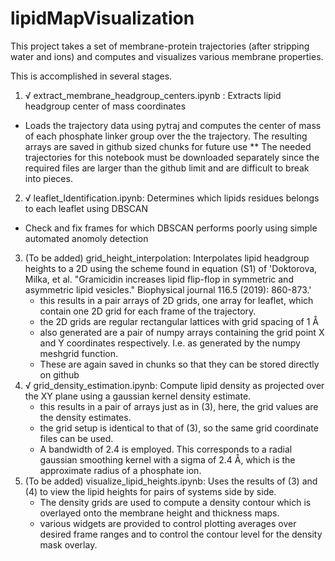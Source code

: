 # lipidMapVisualization

This project takes a set of membrane-protein trajectories (after stripping water and ions) and computes and visualizes
various membrane properties.

This is accomplished in several stages.
1) √ extract_membrane_headgroup_centers.ipynb : Extracts lipid headgroup center of mass coordinates
  * Loads the trajectory data using pytraj and computes the center of mass of each phosphate linker group over the
    the trajectory. The resulting arrays are saved in github sized chunks for future use
    ** The needed trajectories for this notebook must be downloaded separately since the required files are larger
       than the github limit and are difficult to break into pieces.
2) √ leaflet_Identification.ipynb: Determines which lipids residues belongs to each leaflet using DBSCAN
  * Check and fix frames for which DBSCAN performs poorly using simple automated anomoly detection
3) (To be added) grid_height_interpolation: Interpolates lipid headgroup heights to a 2D using the scheme found in  equation (S1) of 
  'Doktorova, Milka, et al. "Gramicidin increases lipid flip-flop in symmetric and asymmetric lipid vesicles." 
   Biophysical journal 116.5 (2019): 860-873.'
   * this results in a pair arrays of 2D grids, one array for leaflet, which contain one 2D grid for each
     frame of the trajectory.
   * the 2D grids are regular rectangular lattices with grid spacing of 1 Å
   * also generated are a pair of numpy arrays containing the grid point X and Y coordinates respectively. I.e. as
     generated by the numpy meshgrid function.
   * These are again saved in chunks so that they can be stored directly on github
4) √ grid_density_estimation.ipynb: Compute lipid density as projected over the XY plane using a gaussian kernel density
   estimate.
   * this results in a pair of arrays just as in (3), here, the grid values are the density estimates.
   * the grid setup is identical to that of (3), so the same grid coordinate files can be used.
   * A bandwidth of 2.4 is employed. This corresponds to a radial gaussian smoothing kernel with a sigma of 2.4 Å, which
     is the approximate radius of a phosphate ion.
5) (To be added) visualize_lipid_heights.ipynb: Uses the results of (3) and (4) to view the lipid heights for pairs of systems side by side.
   * The density grids are used to compute a density contour which is overlayed onto the membrane height and thickness
     maps.
   * various widgets are provided to control plotting averages over desired frame ranges and to control the contour level
     for the density mask overlay.
